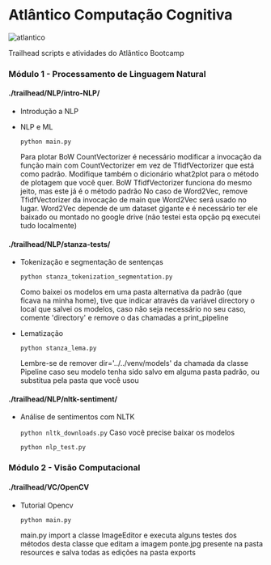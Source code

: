 # Atlântico Computação Cognitiva

![atlantico](https://raw.githubusercontent.com/duartqx/images/main/atlantico.jpg?token=GHSAT0AAAAAABSZEFQNUY6GYK35ZVLRALSUYUJQQ3Q 'Atlantico Bootcamp')

Trailhead scripts e atividades do Atlântico Bootcamp

### Módulo 1 - Processamento de Linguagem Natural

#### ./trailhead/NLP/intro-NLP/
-	Introdução a NLP
-	NLP e ML

    `python main.py`

    Para plotar BoW CountVectorizer é necessário modificar a invocação da função main com CountVectorizer em vez de TfidfVectorizer que está como padrão. 
    Modifique também o dicionário what2plot para o método de plotagem que você quer.
    BoW TfidfVectorizer funciona do mesmo jeito, mas este já é o método padrão
    No caso de Word2Vec, remove TfidfVectorizer da invocação de main que Word2Vec será usado no lugar. Word2Vec depende de um dataset gigante e é necessário ter ele baixado ou montado no google drive (não testei esta opção pq executei tudo localmente)

#### ./trailhead/NLP/stanza-tests/
-	Tokenização e segmentação de sentenças

    `python stanza_tokenization_segmentation.py`

    Como baixei os modelos em uma pasta alternativa da padrão (que ficava na
    minha home), tive que indicar através da variável directory o local que
    salvei os modelos, caso não seja necessário no seu caso, comente
    'directory' e remove o das chamadas a print_pipeline

-   Lematização

    `python stanza_lema.py`

    Lembre-se de remover dir='../../venv/models' da chamada da classe Pipeline
    caso seu modelo tenha sido salvo em alguma pasta padrão, ou substitua pela
    pasta que você usou

#### ./trailhead/NLP/nltk-sentiment/
-   Análise de sentimentos com NLTK

    `python nltk_downloads.py` Caso você precise baixar os modelos

    `python nlp_test.py`

### Módulo 2 - Visão Computacional

#### ./trailhead/VC/OpenCV
-   Tutorial Opencv 

    `python main.py`

    main.py import a classe ImageEditor e executa alguns testes dos métodos desta classe que editam a imagem ponte.jpg presente na pasta resources e salva todas as edições na pasta exports
